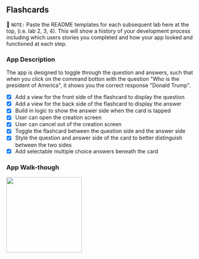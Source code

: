 ## Flashcards

📝 `NOTE:` Paste the README templates for each subsequent lab here at the top, (i.e. lab 2, 3, 4). This will show a history of your development process including which users stories you completed and how your app looked and functioned at each step.

### App Description
The app is designed to toggle through the question and answers, such that when you click on the command botton with the question "Who is the president of America", it shows you the correct response "Donald Trump". 

- [X] Add a view for the front side of the flashcard to display the question
- [X] Add a view for the back side of the flashcard to display the answer
- [X] Build in logic to show the answer side when the card is tapped
- [X] User can open the creation screen
- [X] User can cancel out of the creation screen
- [X] Toggle the flashcard between the question side and the answer side
- [X] Style the question and answer side of the card to better distinguish between the two sides
- [X] Add selectable multiple choice answers beneath the card

### App Walk-though
<img src="http://g.recordit.co/pRvv5b6GWT.gif" width=200><br>
